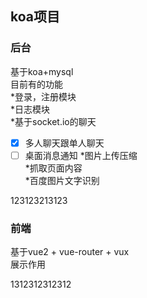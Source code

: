 ## koa项目 

### 后台
基于koa+mysql  
目前有的功能  
*登录，注册模块  
*日志模块  
*基于socket.io的聊天   
  - [x] 多人聊天跟单人聊天
  - [ ] 桌面消息通知
*图片上传压缩  
*抓取页面内容  
*百度图片文字识别  

123123213123



### 前端
基于vue2 + vue-router + vux  
展示作用  

1312312312312
